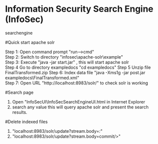 # Information Security Search Engine (InfoSec)
searchengine

#Quick start apache solr

Step 1: Open command prompt "run-->cmd" <br/>
Step 2: Switch to directory "infosec\apache-solr\example" <br/>
Step 3: Execute "java -jar start.jar" , this will start apache solr <br/>
Step 4  Go to directory exampledocs "cd exampledocs"
Step 5  Unzip file FinalTransformed.zip
Step 6: Index data file "java -Xms1g -jar post.jar exampledocs\FinalTransformed.xml" <br/>
Step 7: Open URL "http://localhost:8983/solr/" to check solr is working 

#Search page

1. Open "InfoSecUI\InfoSecSearchEngineUI.html in Internet Explorer <br/>
2. search any value this will query apache solr and present the search results.

#Delete indexed files

1. "localhost:8983/solr/update?stream.body=<delete><query>*:*</query></delete>"
2. "localhost:8983/solr/update?stream.body=commit/>"